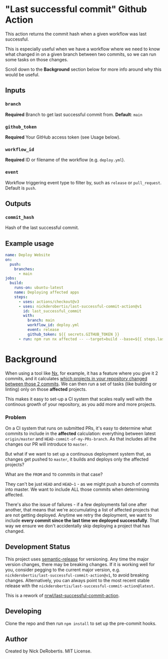 # "Last successful commit" Github Action

This action returns the commit hash when a given workflow was last successful.

This is especially useful when we have a workflow where we need to know what changed
in on a given branch between two commits, so we can run some tasks on those
changes.

Scroll down to the **Background** section below for more info around
why this would be useful.

## Inputs

### `branch`

**Required** Branch to get last successful commit from.
**Default**: `main`

### `github_token`

**Required** Your GitHub access token (see Usage below).

### `workflow_id`

**Required** ID or filename of the workflow (e.g. `deploy.yml`).

### `event`

Workflow triggering event type to filter by, such as `release` or `pull_request`. Default is `push`.

## Outputs

### `commit_hash`

Hash of the last successful commit.

## Example usage

```yaml
name: Deploy Website
on:
  push:
    branches:
      - main
jobs:
  build:
    runs-on: ubuntu-latest
    name: Deploying affected apps
    steps:
      - uses: actions/checkout@v3
      - uses: nickderobertis/last-successful-commit-action@v1
        id: last_successful_commit
        with:
          branch: main
          workflow_id: deploy.yml
          event: release
          github_token: ${{ secrets.GITHUB_TOKEN }}
      - run: npm run nx affected -- --target=build --base=${{ steps.last_successful_commit.outputs.commit_hash }} --parallel --configuration=production
```

# Background

When using a tool like [Nx](https://nx.dev/), for example, it has a feature
where you give it 2 commits, and it calculates [which projects in your repository changed
between those 2 commits](https://nx.dev/latest/angular/tutorial/11-test-affected-projects#step-11-test-affected-projects). We can then run a set of tasks (like building or linting) only
on those **affected** projects.

This makes it easy to set-up a CI system that scales really well with the
continous growth of your repository, as you add more and more projects.

### Problem

On a CI system that runs on submitted PRs, it's easy to determine what commits to include in the **affected** calculation:
everything between latest `origin/master` and `HEAD-commit-of-my-PRs-branch`.
As that includes all the changes our PR will introduce to `master`.

But what if we want to set up a continuous deployment system
that, as changes get pushed to `master`, it builds and deploys
only the affected projects?

What are the `FROM` and `TO` commits in that case?

They can't be just `HEAD` and `HEAD~1` - as we might push a bunch
of commits into master. We want to include ALL those commits when determining
affected.

There's also the issue of failures - if a few deployments fail one after
another, that means that we're accumulating a list of affected projects
that are not getting deployed. Anytime we retry the deployment, we want to include
**every commit since the last time we deployed successfully**. That way we ensure
we don't accidentally skip deploying a project that has changed.

## Development Status

This project uses [semantic-release](https://github.com/semantic-release/semantic-release) for versioning.
Any time the major version changes, there may be breaking changes. If it is working well for you, consider
pegging to the current major version, e.g. `nickderobertis/last-successful-commit-action@v1`, to avoid breaking changes. Alternatively,
you can always point to the most recent stable release with the `nickderobertis/last-successful-commit-action@latest`.

This is a rework of [nrwl/last-successful-commit-action](https://github.com/nrwl/last-successful-commit-action).

## Developing

Clone the repo and then run `npm install` to set up the pre-commit hooks.

## Author

Created by Nick DeRobertis. MIT License.
